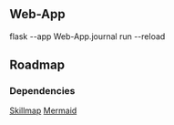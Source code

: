 #

## Web-App

flask --app Web-App.journal run --reload

## Roadmap

### Dependencies

[Skillmap](https://github.com/niyue/skillmap)
[Mermaid](https://github.com/mermaid-js/mermaid-cli)
